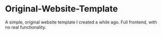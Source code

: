 # Original-Website-Template
A simple, original website template I created a while ago. Full frontend, with no real functionality.
